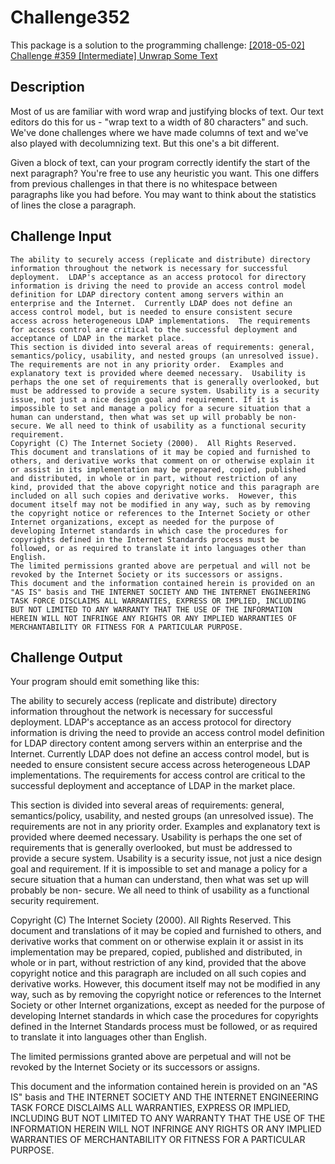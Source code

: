 # Challenge352
This package is a solution to the programming challenge:
[\[2018-05-02\] Challenge #359 \[Intermediate\] Unwrap Some Text](https://www.reddit.com/r/dailyprogrammer/comments/8gjc3k/20180502_challenge_359_intermediate_unwrap_some/)

## Description
Most of us are familiar with word wrap and justifying blocks of text. Our text editors do this for us - "wrap text to a width of 80 characters" and such. We've done challenges where we have made columns of text and we've also played with decolumnizing text. But this one's a bit different.

Given a block of text, can your program correctly identify the start of the next paragraph? You're free to use any heuristic you want. This one differs from previous challenges in that there is no whitespace between paragraphs like you had before. You may want to think about the statistics of lines the close a paragraph.

## Challenge Input
    The ability to securely access (replicate and distribute) directory
    information throughout the network is necessary for successful
    deployment.  LDAP's acceptance as an access protocol for directory
    information is driving the need to provide an access control model
    definition for LDAP directory content among servers within an
    enterprise and the Internet.  Currently LDAP does not define an
    access control model, but is needed to ensure consistent secure
    access across heterogeneous LDAP implementations.  The requirements
    for access control are critical to the successful deployment and
    acceptance of LDAP in the market place.
    This section is divided into several areas of requirements: general,
    semantics/policy, usability, and nested groups (an unresolved issue).
    The requirements are not in any priority order.  Examples and
    explanatory text is provided where deemed necessary.  Usability is
    perhaps the one set of requirements that is generally overlooked, but
    must be addressed to provide a secure system. Usability is a security
    issue, not just a nice design goal and requirement. If it is
    impossible to set and manage a policy for a secure situation that a
    human can understand, then what was set up will probably be non-
    secure. We all need to think of usability as a functional security
    requirement.
    Copyright (C) The Internet Society (2000).  All Rights Reserved.
    This document and translations of it may be copied and furnished to
    others, and derivative works that comment on or otherwise explain it
    or assist in its implementation may be prepared, copied, published
    and distributed, in whole or in part, without restriction of any
    kind, provided that the above copyright notice and this paragraph are
    included on all such copies and derivative works.  However, this
    document itself may not be modified in any way, such as by removing
    the copyright notice or references to the Internet Society or other
    Internet organizations, except as needed for the purpose of
    developing Internet standards in which case the procedures for
    copyrights defined in the Internet Standards process must be
    followed, or as required to translate it into languages other than
    English.
    The limited permissions granted above are perpetual and will not be
    revoked by the Internet Society or its successors or assigns.
    This document and the information contained herein is provided on an
    "AS IS" basis and THE INTERNET SOCIETY AND THE INTERNET ENGINEERING
    TASK FORCE DISCLAIMS ALL WARRANTIES, EXPRESS OR IMPLIED, INCLUDING
    BUT NOT LIMITED TO ANY WARRANTY THAT THE USE OF THE INFORMATION
    HEREIN WILL NOT INFRINGE ANY RIGHTS OR ANY IMPLIED WARRANTIES OF
    MERCHANTABILITY OR FITNESS FOR A PARTICULAR PURPOSE.

## Challenge Output
Your program should emit something like this:

The ability to securely access (replicate and distribute) directory information throughout the network is necessary for successful deployment. LDAP's acceptance as an access protocol for directory information is driving the need to provide an access control model definition for LDAP directory content among servers within an enterprise and the Internet. Currently LDAP does not define an access control model, but is needed to ensure consistent secure access across heterogeneous LDAP implementations. The requirements for access control are critical to the successful deployment and acceptance of LDAP in the market place.

This section is divided into several areas of requirements: general, semantics/policy, usability, and nested groups (an unresolved issue). The requirements are not in any priority order. Examples and explanatory text is provided where deemed necessary. Usability is perhaps the one set of requirements that is generally overlooked, but must be addressed to provide a secure system. Usability is a security issue, not just a nice design goal and requirement. If it is impossible to set and manage a policy for a secure situation that a human can understand, then what was set up will probably be non- secure. We all need to think of usability as a functional security requirement.

Copyright (C) The Internet Society (2000). All Rights Reserved. This document and translations of it may be copied and furnished to others, and derivative works that comment on or otherwise explain it or assist in its implementation may be prepared, copied, published and distributed, in whole or in part, without restriction of any kind, provided that the above copyright notice and this paragraph are included on all such copies and derivative works. However, this document itself may not be modified in any way, such as by removing the copyright notice or references to the Internet Society or other Internet organizations, except as needed for the purpose of developing Internet standards in which case the procedures for copyrights defined in the Internet Standards process must be followed, or as required to translate it into languages other than English.

The limited permissions granted above are perpetual and will not be revoked by the Internet Society or its successors or assigns.

This document and the information contained herein is provided on an "AS IS" basis and THE INTERNET SOCIETY AND THE INTERNET ENGINEERING TASK FORCE DISCLAIMS ALL WARRANTIES, EXPRESS OR IMPLIED, INCLUDING BUT NOT LIMITED TO ANY WARRANTY THAT THE USE OF THE INFORMATION HEREIN WILL NOT INFRINGE ANY RIGHTS OR ANY IMPLIED WARRANTIES OF MERCHANTABILITY OR FITNESS FOR A PARTICULAR PURPOSE.